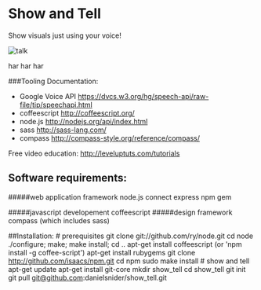 Show and Tell
=========
Show visuals just using your voice!

![talk](http://www.realfriendforagents.co.uk/wp-content/uploads/fly-solo-with-the-right-tone-of-voice.jpg)

har har har
    
###Tooling Documentation: 
- Google Voice API https://dvcs.w3.org/hg/speech-api/raw-file/tip/speechapi.html 
- coffeescript http://coffeescript.org/
- node.js http://nodejs.org/api/index.html
- sass http://sass-lang.com/
- compass http://compass-style.org/reference/compass/

Free video education: http://leveluptuts.com/tutorials



## Software requirements:
#####web application framework
    node.js 
    connect 
    express
    npm
    gem
    
#####javascript developement
    coffeescript
#####design framework
    compass (which includes sass)

##Installation:
    # prerequisites
    git clone git://github.com/ry/node.git
    cd node
    ./configure; make; make install;
    cd ..
    apt-get install coffeescript (or 'npm install -g coffee-script')
    apt-get install rubygems
    git clone http://github.com/isaacs/npm.git
    cd npm
    sudo make install
    # show and tell
    apt-get update
    apt-get install git-core
    mkdir show_tell
    cd show_tell
    git init
    git pull git@github.com:danielsnider/show_tell.git
